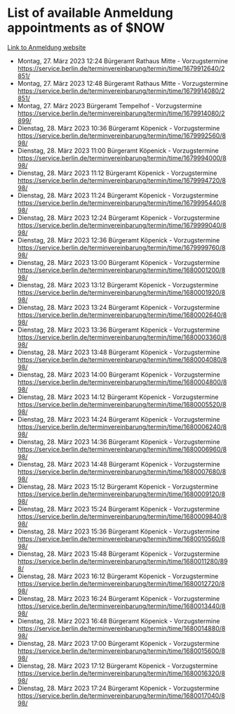 # List of available Anmeldung appointments as of $NOW
[Link to Anmeldung website](https://service.berlin.de/terminvereinbarung/termin/tag.php?termin=1&anliegen[]=120686&dienstleisterlist=122210,122217,327316,122219,327312,122227,327314,122231,327346,122243,327348,122254,122252,329742,122260,329745,122262,329748,122271,327278,122273,327274,122277,327276,330436,122280,327294,122282,327290,122284,327292,122291,327270,122285,327266,122286,327264,122296,327268,150230,329760,122297,327286,122294,327284,122312,329763,122314,329775,122304,327330,122311,327334,122309,327332,317869,122281,327352,122279,329772,122283,122276,327324,122274,327326,122267,329766,122246,327318,122251,327320,122257,327322,122208,327298,122226,327300&herkunft=http%3A%2F%2Fservice.berlin.de%2Fdienstleistung%2F120686%2F)
- Montag, 27. März 2023 12:24 Bürgeramt Rathaus Mitte - Vorzugstermine https://service.berlin.de/terminvereinbarung/termin/time/1679912640/2851/
- Montag, 27. März 2023 12:48 Bürgeramt Rathaus Mitte - Vorzugstermine https://service.berlin.de/terminvereinbarung/termin/time/1679914080/2851/
- Montag, 27. März 2023  Bürgeramt Tempelhof - Vorzugstermine https://service.berlin.de/terminvereinbarung/termin/time/1679914080/2899/
- Dienstag, 28. März 2023 10:36 Bürgeramt Köpenick - Vorzugstermine https://service.berlin.de/terminvereinbarung/termin/time/1679992560/898/
- Dienstag, 28. März 2023 11:00 Bürgeramt Köpenick - Vorzugstermine https://service.berlin.de/terminvereinbarung/termin/time/1679994000/898/
- Dienstag, 28. März 2023 11:12 Bürgeramt Köpenick - Vorzugstermine https://service.berlin.de/terminvereinbarung/termin/time/1679994720/898/
- Dienstag, 28. März 2023 11:24 Bürgeramt Köpenick - Vorzugstermine https://service.berlin.de/terminvereinbarung/termin/time/1679995440/898/
- Dienstag, 28. März 2023 12:24 Bürgeramt Köpenick - Vorzugstermine https://service.berlin.de/terminvereinbarung/termin/time/1679999040/898/
- Dienstag, 28. März 2023 12:36 Bürgeramt Köpenick - Vorzugstermine https://service.berlin.de/terminvereinbarung/termin/time/1679999760/898/
- Dienstag, 28. März 2023 13:00 Bürgeramt Köpenick - Vorzugstermine https://service.berlin.de/terminvereinbarung/termin/time/1680001200/898/
- Dienstag, 28. März 2023 13:12 Bürgeramt Köpenick - Vorzugstermine https://service.berlin.de/terminvereinbarung/termin/time/1680001920/898/
- Dienstag, 28. März 2023 13:24 Bürgeramt Köpenick - Vorzugstermine https://service.berlin.de/terminvereinbarung/termin/time/1680002640/898/
- Dienstag, 28. März 2023 13:36 Bürgeramt Köpenick - Vorzugstermine https://service.berlin.de/terminvereinbarung/termin/time/1680003360/898/
- Dienstag, 28. März 2023 13:48 Bürgeramt Köpenick - Vorzugstermine https://service.berlin.de/terminvereinbarung/termin/time/1680004080/898/
- Dienstag, 28. März 2023 14:00 Bürgeramt Köpenick - Vorzugstermine https://service.berlin.de/terminvereinbarung/termin/time/1680004800/898/
- Dienstag, 28. März 2023 14:12 Bürgeramt Köpenick - Vorzugstermine https://service.berlin.de/terminvereinbarung/termin/time/1680005520/898/
- Dienstag, 28. März 2023 14:24 Bürgeramt Köpenick - Vorzugstermine https://service.berlin.de/terminvereinbarung/termin/time/1680006240/898/
- Dienstag, 28. März 2023 14:36 Bürgeramt Köpenick - Vorzugstermine https://service.berlin.de/terminvereinbarung/termin/time/1680006960/898/
- Dienstag, 28. März 2023 14:48 Bürgeramt Köpenick - Vorzugstermine https://service.berlin.de/terminvereinbarung/termin/time/1680007680/898/
- Dienstag, 28. März 2023 15:12 Bürgeramt Köpenick - Vorzugstermine https://service.berlin.de/terminvereinbarung/termin/time/1680009120/898/
- Dienstag, 28. März 2023 15:24 Bürgeramt Köpenick - Vorzugstermine https://service.berlin.de/terminvereinbarung/termin/time/1680009840/898/
- Dienstag, 28. März 2023 15:36 Bürgeramt Köpenick - Vorzugstermine https://service.berlin.de/terminvereinbarung/termin/time/1680010560/898/
- Dienstag, 28. März 2023 15:48 Bürgeramt Köpenick - Vorzugstermine https://service.berlin.de/terminvereinbarung/termin/time/1680011280/898/
- Dienstag, 28. März 2023 16:12 Bürgeramt Köpenick - Vorzugstermine https://service.berlin.de/terminvereinbarung/termin/time/1680012720/898/
- Dienstag, 28. März 2023 16:24 Bürgeramt Köpenick - Vorzugstermine https://service.berlin.de/terminvereinbarung/termin/time/1680013440/898/
- Dienstag, 28. März 2023 16:48 Bürgeramt Köpenick - Vorzugstermine https://service.berlin.de/terminvereinbarung/termin/time/1680014880/898/
- Dienstag, 28. März 2023 17:00 Bürgeramt Köpenick - Vorzugstermine https://service.berlin.de/terminvereinbarung/termin/time/1680015600/898/
- Dienstag, 28. März 2023 17:12 Bürgeramt Köpenick - Vorzugstermine https://service.berlin.de/terminvereinbarung/termin/time/1680016320/898/
- Dienstag, 28. März 2023 17:24 Bürgeramt Köpenick - Vorzugstermine https://service.berlin.de/terminvereinbarung/termin/time/1680017040/898/
